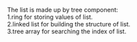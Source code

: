 The list is made up by tree component:  
1.ring for storing values of list.  
2.linked list for building the structure of list.  
3.tree array for searching the index of list.
